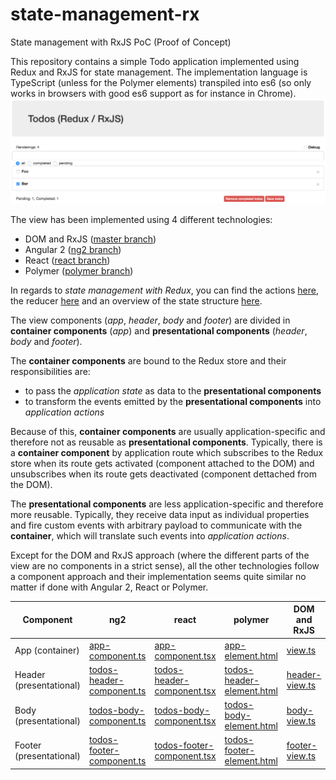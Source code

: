 # state-management-rx
State management with RxJS PoC (Proof of Concept)

This repository contains a simple Todo application implemented using Redux and RxJS for state management.
The implementation language is TypeScript (unless for the Polymer elements) transpiled into es6 (so only works in
browsers with good es6 support as for instance in Chrome).
![Todos](/images/todos.png)

The view has been implemented using 4 different technologies:
* DOM and RxJS ([master branch](tree/master))
* Angular 2 ([ng2 branch](tree/ng2))
* React ([react branch](tree/react))
* Polymer ([polymer branch](tree/polymer))

In regards to *state management with Redux*, you can find the actions [here](blob/master/src/state/actions.ts),
the reducer [here](tree/master/src/state/reducer) and an overview of the state structure [here](blob/master/src/state/state.ts).

The view components (*app*, *header*, *body* and *footer*) are divided in **container components** (*app*) and
**presentational components** (*header*, *body* and *footer*).

The **container components** are bound to the Redux store and their responsibilities are:
* to pass the *application state* as data to the **presentational components**
* to transform the events emitted by the **presentational components** into *application actions*

Because of this, **container components** are usually application-specific and therefore not as reusable as
**presentational components**. Typically, there is a **container component** by application route which subscribes to
the Redux store when its route gets activated (component attached to the DOM) and unsubscribes when its route gets
deactivated (component dettached from the DOM).

The **presentational components** are less application-specific and therefore more reusable. Typically, they receive
data input as individual properties and fire custom events with arbitrary payload to communicate with the **container**,
which will translate such events into *application actions*.

Except for the DOM and RxJS approach (where the different parts of the view are no components in a strict sense), all
the other technologies follow a component approach and their implementation seems quite similar no matter if
done with Angular 2, React or Polymer.

Component               | ng2                                                                      | react                                                                         | polymer                                                                      | DOM and RxJS
------------------------|--------------------------------------------------------------------------|-------------------------------------------------------------------------------|------------------------------------------------------------------------------|-------------------------------------------------------
App (container)         | [app-component.ts](blob/ng2/src/view/app-component.ts)                   |  [app-component.tsx](blob/react/src/view/app-component.tsx)                   | [app-element.html](blob/polymer/src/view/app-element.html)                   | [view.ts](blob/master/src/view/index.ts)
Header (presentational) | [todos-header-component.ts](blob/ng2/src/view/todos-header-component.ts) |  [todos-header-component.tsx](blob/react/src/view/todos-header-component.tsx) | [todos-header-element.html](blob/polymer/src/view/todos-header-element.html) | [header-view.ts](blob/master/src/view/header-view.ts)
Body (presentational)   | [todos-body-component.ts](blob/ng2/src/view/todos-body-component.ts)     |  [todos-body-component.tsx](blob/react/src/view/todos-body-component.tsx)     | [todos-body-element.html](blob/polymer/src/view/todos-body-element.html)     | [body-view.ts](blob/master/src/view/body-view.ts)
Footer (presentational) | [todos-footer-component.ts](blob/ng2/src/view/todos-footer-component.ts) |  [todos-footer-component.tsx](blob/react/src/view/todos-footer-component.tsx) | [todos-footer-element.html](blob/polymer/src/view/todos-footer-element.html)   | [footer-view.ts](blob/master/src/view/footer-view.ts)

